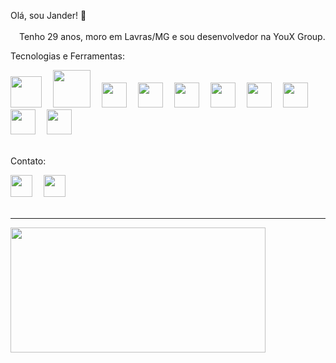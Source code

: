 Olá, sou Jander! 👋<br><br>
 &emsp;Tenho 29 anos, moro em Lavras/MG e sou desenvolvedor na YouX Group.
 
 Tecnologias e Ferramentas:
<div>
	<img src="https://cdn.jsdelivr.net/gh/devicons/devicon/icons/spring/spring-original-wordmark.svg" width="50" height="50"/>&emsp;
	<img src="https://cdn.jsdelivr.net/gh/devicons/devicon/icons/java/java-original-wordmark.svg" width="60" height="60"/>&emsp;
	<img  src="https://cdn.jsdelivr.net/gh/devicons/devicon/icons/react/react-original-wordmark.svg" width="40" height="40"/>&emsp;
	<img src="https://cdn.jsdelivr.net/gh/devicons/devicon/icons/javascript/javascript-original.svg" width="40" height="40"/>&emsp;
	<img src="https://cdn.jsdelivr.net/gh/devicons/devicon/icons/typescript/typescript-original.svg" width="40" height="40"/>&emsp;
	<img src="https://cdn.jsdelivr.net/gh/devicons/devicon/icons/html5/html5-original.svg" width="40" height="40"/>&emsp;        
	<img src="https://cdn.jsdelivr.net/gh/devicons/devicon/icons/css3/css3-original.svg" width="40" height="40"/>&emsp;
	<img src="https://cdn.jsdelivr.net/gh/devicons/devicon/icons/git/git-original.svg" width="40" height="40"/>&emsp;
	<img src="https://cdn.jsdelivr.net/gh/devicons/devicon/icons/github/github-original.svg" width="40" height="40"/>&emsp;
	<img src="https://cdn.jsdelivr.net/gh/devicons/devicon/icons/gitlab/gitlab-original.svg" width="40" height="40"/>
</div> <br>

Contato:
<br>
<div>
	<a href="https://www.linkedin.com/in/jander-alves-07710b221/" target="_blank"><img src="https://cdn.jsdelivr.net/gh/devicons/devicon/icons/linkedin/linkedin-original.svg" width="35" height="35" target="_blank"></a>&emsp;
	<a href="https://www.instagram.com/jandergustavo/" target="_blank"><img src="https://cdn-icons-png.flaticon.com/512/1384/1384063.png" width="35" height="35" target="_blank"></a>
</div>
<br><hr>

<div>
	<a href="https://github.com/Jander94">
<!-- 	<img height="200px" width="45%" src="https://github-readme-stats.vercel.app/api?username=Jander94&show_icons=true&theme=highcontrast&include_all_commits=true&count_private=true"/>&emsp; -->
	<img height="200px" width="90%" src="https://github-readme-stats.vercel.app/api/top-langs/?username=Jander94&layout=compact&langs_count=7&theme=highcontrast"/>	
</div>
